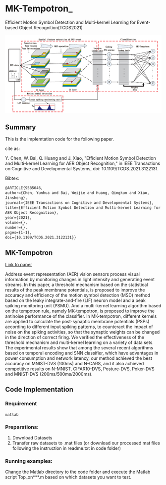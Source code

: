 # MK-Tempotron_
Efficient Motion Symbol Detection and Multi-kernel Learning for Event-based Object Recognition(TCDS2021)

![imgage](https://github.com/BEJ97/MK-Tempotron/blob/main/image/framework%20of%20MK-Tempotron.png)
## Summary
This is the implemtation code for the following paper.

cite as:

Y. Chen, W. Bai, Q. Huang and J. Xiao, "Efficient Motion Symbol Detection and Multi-kernel Learning for AER Object Recognition," in IEEE Transactions on Cognitive and Developmental Systems, doi: 10.1109/TCDS.2021.3122131.

Bibtex:

```
@ARTICLE{9585046,
author={Chen, Yunhua and Bai, Weijie and Huang, Qingkun and Xiao, Jinsheng},
journal={IEEE Transactions on Cognitive and Developmental Systems},
title={Efficient Motion Symbol Detection and Multi-kernel Learning for AER Object Recognition},
year={2021},
volume={},
number={},
pages={1-1},
doi={10.1109/TCDS.2021.3122131}}
```

## MK-Tempotron

[Link to paper](https://ieeexplore.ieee.org/document/9585046)

Address event representation (AER) vision sensors process visual information by monitoring changes in light intensity and generating event streams. In this paper, a threshold mechanism based on the statistical results of the peak membrane potentials, is proposed to improve the accuracy and efficiency of the motion symbol detection (MSD) method based on the leaky integrate-and-fire (LIF) neuron model and a peak spiking monitoring unit (PSMU). And a multi-kernel learning algorithm based on the tempotron rule, namely MK-tempotron, is proposed to improve the antinoise performance of the classifier. In MK-tempotron, different kernels are applied to calculate the post-synaptic membrane potentials (PSPs) according to different input spiking patterns, to counteract the impact of noise on the spiking activities, so that the synaptic weights can be changed in the direction of correct firing. We verified the effectiveness of the threshold mechanism and multi-kernel learning on a variety of data sets. The experimental results show that among the several recent algorithms based on temporal encoding and SNN classifier, which have advantages in power consumption and network latency, our method achieved the best accuracy on MNIST-DVS (100ms) and N-CARS, and it also achieved competitive results on N-MNIST, CIFAR10-DVS, Posture-DVS, Poker-DVS and MNIST-DVS (200ms/500ms/2000ms).

## Code Implementation
### Requirement
```
matlab
```
### Preparations:
1. Download Datasets 
2. Transfer raw datasets to .mat files (or download our processed mat files following the instruction in readme.txt in code folder)
### Running examples:
Change the Matlab directory to the code folder and execute the Matlab script Top_on***.m based on which datasets you want to test.
